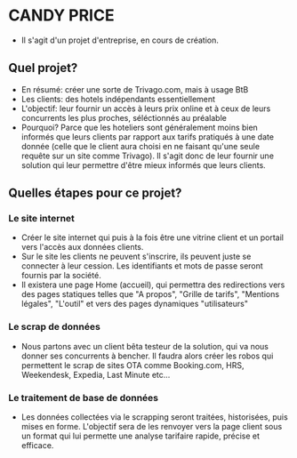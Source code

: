 # CANDY PRICE

* Il s'agit d'un projet d'entreprise, en cours de création.

## Quel projet?
* En résumé: créer une sorte de Trivago.com, mais à usage BtB
* Les clients: des hotels indépendants essentiellement
* L'objectif: leur fournir un accès à leurs prix online et à ceux de leurs concurrents les plus proches, séléctionnés au préalable
* Pourquoi? Parce que les hoteliers sont généralement moins bien informés que leurs clients par rapport aux tarifs pratiqués à une date donnée (celle que le client aura choisi en ne faisant qu'une seule requête sur un site comme Trivago).
Il s'agit donc de leur fournir une solution qui leur permettre d'être mieux informés que leurs clients.

## Quelles étapes pour ce projet?

### Le site internet
* Créer le site internet qui puis à la fois être une vitrine client et un portail vers l'accès aux données clients.
* Sur le site les clients ne peuvent s'inscrire, ils peuvent juste se connecter à leur cession. Les identifiants et mots de passe seront fournis par la société.
* Il existera une page Home (accueil), qui permettra des redirections vers des pages statiques telles que "A propos", "Grille de tarifs", "Mentions légales", "L'outil" et vers des pages dynamiques "utilisateurs"

### Le scrap de données
* Nous partons avec un client bêta testeur de la solution, qui va nous donner ses concurrents à bencher. Il faudra alors créer les robos qui permettent le scrap de sites OTA comme Booking.com, HRS, Weekendesk, Expedia, Last Minute etc...

### Le traitement de base de données
* Les données collectées via le scrapping seront traitées, historisées, puis mises en forme. L'objectif sera de les renvoyer vers la page client sous un format qui lui permette une analyse tarifaire rapide, précise et efficace.

